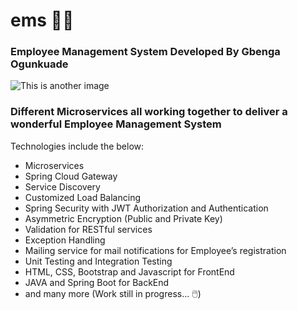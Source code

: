 # ems 👷‍♂️
### Employee Management System Developed By **Gbenga Ogunkuade**
![This is another image](https://github.com/gbengaogunkuade/ems/blob/main/EMS-HOMEPAGE.png)

### Different Microservices all working together to deliver a wonderful Employee Management System

Technologies include the below:
- Microservices
- Spring Cloud Gateway
- Service Discovery
- Customized Load Balancing
- Spring Security with JWT Authorization and Authentication
- Asymmetric Encryption (Public and Private Key)
- Validation for RESTful services
- Exception Handling
- Mailing service for mail notifications for Employee’s registration
- Unit Testing and Integration Testing
- HTML, CSS, Bootstrap and Javascript for FrontEnd
- JAVA and Spring Boot for BackEnd
- and many more (Work still in progress... 🖱️)



